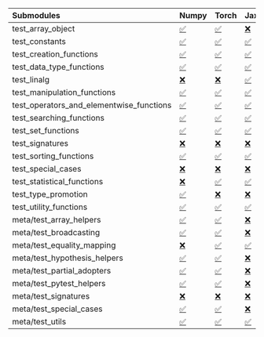 | Submodules                               | Numpy                                                                                                                           | Torch                                                                                                                           | Jax                                                                                                                             | Tensorflow                                                                                                                      |
|:-----------------------------------------|:--------------------------------------------------------------------------------------------------------------------------------|:--------------------------------------------------------------------------------------------------------------------------------|:--------------------------------------------------------------------------------------------------------------------------------|:--------------------------------------------------------------------------------------------------------------------------------|
| test_array_object                        | <a href="https://github.com/unifyai/ivy/runs/8210724900?check_suite_focus=true" rel="noopener noreferrer" target="_blank">✅</a> | <a href="https://github.com/unifyai/ivy/runs/8210728841?check_suite_focus=true" rel="noopener noreferrer" target="_blank">✅</a> | <a href="https://github.com/unifyai/ivy/runs/8210733088?check_suite_focus=true" rel="noopener noreferrer" target="_blank">❌</a> | <a href="https://github.com/unifyai/ivy/runs/8210737087?check_suite_focus=true" rel="noopener noreferrer" target="_blank">✅</a> |
| test_constants                           | <a href="https://github.com/unifyai/ivy/runs/8210725134?check_suite_focus=true" rel="noopener noreferrer" target="_blank">✅</a> | <a href="https://github.com/unifyai/ivy/runs/8210728994?check_suite_focus=true" rel="noopener noreferrer" target="_blank">✅</a> | <a href="https://github.com/unifyai/ivy/runs/8210733231?check_suite_focus=true" rel="noopener noreferrer" target="_blank">✅</a> | <a href="https://github.com/unifyai/ivy/runs/8210737293?check_suite_focus=true" rel="noopener noreferrer" target="_blank">✅</a> |
| test_creation_functions                  | <a href="https://github.com/unifyai/ivy/runs/8210725249?check_suite_focus=true" rel="noopener noreferrer" target="_blank">✅</a> | <a href="https://github.com/unifyai/ivy/runs/8210729151?check_suite_focus=true" rel="noopener noreferrer" target="_blank">✅</a> | <a href="https://github.com/unifyai/ivy/runs/8210733399?check_suite_focus=true" rel="noopener noreferrer" target="_blank">✅</a> | <a href="https://github.com/unifyai/ivy/runs/8210737436?check_suite_focus=true" rel="noopener noreferrer" target="_blank">✅</a> |
| test_data_type_functions                 | <a href="https://github.com/unifyai/ivy/runs/8210725402?check_suite_focus=true" rel="noopener noreferrer" target="_blank">✅</a> | <a href="https://github.com/unifyai/ivy/runs/8210729324?check_suite_focus=true" rel="noopener noreferrer" target="_blank">✅</a> | <a href="https://github.com/unifyai/ivy/runs/8210733562?check_suite_focus=true" rel="noopener noreferrer" target="_blank">✅</a> | <a href="https://github.com/unifyai/ivy/runs/8210737638?check_suite_focus=true" rel="noopener noreferrer" target="_blank">✅</a> |
| test_linalg                              | <a href="https://github.com/unifyai/ivy/runs/8210725573?check_suite_focus=true" rel="noopener noreferrer" target="_blank">❌</a> | <a href="https://github.com/unifyai/ivy/runs/8210729543?check_suite_focus=true" rel="noopener noreferrer" target="_blank">❌</a> | <a href="https://github.com/unifyai/ivy/runs/8210733747?check_suite_focus=true" rel="noopener noreferrer" target="_blank">✅</a> | <a href="https://github.com/unifyai/ivy/runs/8210737865?check_suite_focus=true" rel="noopener noreferrer" target="_blank">❌</a> |
| test_manipulation_functions              | <a href="https://github.com/unifyai/ivy/runs/8210725759?check_suite_focus=true" rel="noopener noreferrer" target="_blank">✅</a> | <a href="https://github.com/unifyai/ivy/runs/8210729769?check_suite_focus=true" rel="noopener noreferrer" target="_blank">✅</a> | <a href="https://github.com/unifyai/ivy/runs/8210733931?check_suite_focus=true" rel="noopener noreferrer" target="_blank">✅</a> | <a href="https://github.com/unifyai/ivy/runs/8210738046?check_suite_focus=true" rel="noopener noreferrer" target="_blank">✅</a> |
| test_operators_and_elementwise_functions | <a href="https://github.com/unifyai/ivy/runs/8210725938?check_suite_focus=true" rel="noopener noreferrer" target="_blank">✅</a> | <a href="https://github.com/unifyai/ivy/runs/8210730015?check_suite_focus=true" rel="noopener noreferrer" target="_blank">✅</a> | <a href="https://github.com/unifyai/ivy/runs/8210734107?check_suite_focus=true" rel="noopener noreferrer" target="_blank">✅</a> | <a href="https://github.com/unifyai/ivy/runs/8210738190?check_suite_focus=true" rel="noopener noreferrer" target="_blank">✅</a> |
| test_searching_functions                 | <a href="https://github.com/unifyai/ivy/runs/8210726082?check_suite_focus=true" rel="noopener noreferrer" target="_blank">✅</a> | <a href="https://github.com/unifyai/ivy/runs/8210730238?check_suite_focus=true" rel="noopener noreferrer" target="_blank">✅</a> | <a href="https://github.com/unifyai/ivy/runs/8210734265?check_suite_focus=true" rel="noopener noreferrer" target="_blank">✅</a> | <a href="https://github.com/unifyai/ivy/runs/8210738343?check_suite_focus=true" rel="noopener noreferrer" target="_blank">✅</a> |
| test_set_functions                       | <a href="https://github.com/unifyai/ivy/runs/8210726231?check_suite_focus=true" rel="noopener noreferrer" target="_blank">✅</a> | <a href="https://github.com/unifyai/ivy/runs/8210730381?check_suite_focus=true" rel="noopener noreferrer" target="_blank">✅</a> | <a href="https://github.com/unifyai/ivy/runs/8210734417?check_suite_focus=true" rel="noopener noreferrer" target="_blank">✅</a> | <a href="https://github.com/unifyai/ivy/runs/8210738488?check_suite_focus=true" rel="noopener noreferrer" target="_blank">✅</a> |
| test_signatures                          | <a href="https://github.com/unifyai/ivy/runs/8210726377?check_suite_focus=true" rel="noopener noreferrer" target="_blank">❌</a> | <a href="https://github.com/unifyai/ivy/runs/8210730504?check_suite_focus=true" rel="noopener noreferrer" target="_blank">❌</a> | <a href="https://github.com/unifyai/ivy/runs/8210734609?check_suite_focus=true" rel="noopener noreferrer" target="_blank">❌</a> | <a href="https://github.com/unifyai/ivy/runs/8210738613?check_suite_focus=true" rel="noopener noreferrer" target="_blank">❌</a> |
| test_sorting_functions                   | <a href="https://github.com/unifyai/ivy/runs/8210726569?check_suite_focus=true" rel="noopener noreferrer" target="_blank">✅</a> | <a href="https://github.com/unifyai/ivy/runs/8210730660?check_suite_focus=true" rel="noopener noreferrer" target="_blank">✅</a> | <a href="https://github.com/unifyai/ivy/runs/8210734794?check_suite_focus=true" rel="noopener noreferrer" target="_blank">✅</a> | <a href="https://github.com/unifyai/ivy/runs/8210738762?check_suite_focus=true" rel="noopener noreferrer" target="_blank">✅</a> |
| test_special_cases                       | <a href="https://github.com/unifyai/ivy/runs/8210726689?check_suite_focus=true" rel="noopener noreferrer" target="_blank">❌</a> | <a href="https://github.com/unifyai/ivy/runs/8210730844?check_suite_focus=true" rel="noopener noreferrer" target="_blank">❌</a> | <a href="https://github.com/unifyai/ivy/runs/8210734965?check_suite_focus=true" rel="noopener noreferrer" target="_blank">❌</a> | <a href="https://github.com/unifyai/ivy/runs/8210739041?check_suite_focus=true" rel="noopener noreferrer" target="_blank">❌</a> |
| test_statistical_functions               | <a href="https://github.com/unifyai/ivy/runs/8210726830?check_suite_focus=true" rel="noopener noreferrer" target="_blank">❌</a> | <a href="https://github.com/unifyai/ivy/runs/8210730974?check_suite_focus=true" rel="noopener noreferrer" target="_blank">✅</a> | <a href="https://github.com/unifyai/ivy/runs/8210735156?check_suite_focus=true" rel="noopener noreferrer" target="_blank">✅</a> | <a href="https://github.com/unifyai/ivy/runs/8210739194?check_suite_focus=true" rel="noopener noreferrer" target="_blank">❌</a> |
| test_type_promotion                      | <a href="https://github.com/unifyai/ivy/runs/8210726967?check_suite_focus=true" rel="noopener noreferrer" target="_blank">✅</a> | <a href="https://github.com/unifyai/ivy/runs/8210731213?check_suite_focus=true" rel="noopener noreferrer" target="_blank">❌</a> | <a href="https://github.com/unifyai/ivy/runs/8210735298?check_suite_focus=true" rel="noopener noreferrer" target="_blank">❌</a> | <a href="https://github.com/unifyai/ivy/runs/8210739310?check_suite_focus=true" rel="noopener noreferrer" target="_blank">❌</a> |
| test_utility_functions                   | <a href="https://github.com/unifyai/ivy/runs/8210727129?check_suite_focus=true" rel="noopener noreferrer" target="_blank">✅</a> | <a href="https://github.com/unifyai/ivy/runs/8210731385?check_suite_focus=true" rel="noopener noreferrer" target="_blank">✅</a> | <a href="https://github.com/unifyai/ivy/runs/8210735443?check_suite_focus=true" rel="noopener noreferrer" target="_blank">✅</a> | <a href="https://github.com/unifyai/ivy/runs/8210739421?check_suite_focus=true" rel="noopener noreferrer" target="_blank">✅</a> |
| meta/test_array_helpers                  | <a href="https://github.com/unifyai/ivy/runs/8210727294?check_suite_focus=true" rel="noopener noreferrer" target="_blank">✅</a> | <a href="https://github.com/unifyai/ivy/runs/8210731500?check_suite_focus=true" rel="noopener noreferrer" target="_blank">✅</a> | <a href="https://github.com/unifyai/ivy/runs/8210735586?check_suite_focus=true" rel="noopener noreferrer" target="_blank">❌</a> | <a href="https://github.com/unifyai/ivy/runs/8210739564?check_suite_focus=true" rel="noopener noreferrer" target="_blank">✅</a> |
| meta/test_broadcasting                   | <a href="https://github.com/unifyai/ivy/runs/8210727446?check_suite_focus=true" rel="noopener noreferrer" target="_blank">✅</a> | <a href="https://github.com/unifyai/ivy/runs/8210731657?check_suite_focus=true" rel="noopener noreferrer" target="_blank">✅</a> | <a href="https://github.com/unifyai/ivy/runs/8210735788?check_suite_focus=true" rel="noopener noreferrer" target="_blank">❌</a> | <a href="https://github.com/unifyai/ivy/runs/8210739689?check_suite_focus=true" rel="noopener noreferrer" target="_blank">✅</a> |
| meta/test_equality_mapping               | <a href="https://github.com/unifyai/ivy/runs/8210727558?check_suite_focus=true" rel="noopener noreferrer" target="_blank">❌</a> | <a href="https://github.com/unifyai/ivy/runs/8210731781?check_suite_focus=true" rel="noopener noreferrer" target="_blank">✅</a> | <a href="https://github.com/unifyai/ivy/runs/8210735969?check_suite_focus=true" rel="noopener noreferrer" target="_blank">✅</a> | <a href="https://github.com/unifyai/ivy/runs/8210739855?check_suite_focus=true" rel="noopener noreferrer" target="_blank">✅</a> |
| meta/test_hypothesis_helpers             | <a href="https://github.com/unifyai/ivy/runs/8210727689?check_suite_focus=true" rel="noopener noreferrer" target="_blank">✅</a> | <a href="https://github.com/unifyai/ivy/runs/8210731955?check_suite_focus=true" rel="noopener noreferrer" target="_blank">✅</a> | <a href="https://github.com/unifyai/ivy/runs/8210736208?check_suite_focus=true" rel="noopener noreferrer" target="_blank">❌</a> | <a href="https://github.com/unifyai/ivy/runs/8210740002?check_suite_focus=true" rel="noopener noreferrer" target="_blank">✅</a> |
| meta/test_partial_adopters               | <a href="https://github.com/unifyai/ivy/runs/8210727849?check_suite_focus=true" rel="noopener noreferrer" target="_blank">✅</a> | <a href="https://github.com/unifyai/ivy/runs/8210732142?check_suite_focus=true" rel="noopener noreferrer" target="_blank">✅</a> | <a href="https://github.com/unifyai/ivy/runs/8210736378?check_suite_focus=true" rel="noopener noreferrer" target="_blank">❌</a> | <a href="https://github.com/unifyai/ivy/runs/8210740147?check_suite_focus=true" rel="noopener noreferrer" target="_blank">✅</a> |
| meta/test_pytest_helpers                 | <a href="https://github.com/unifyai/ivy/runs/8210727987?check_suite_focus=true" rel="noopener noreferrer" target="_blank">✅</a> | <a href="https://github.com/unifyai/ivy/runs/8210732284?check_suite_focus=true" rel="noopener noreferrer" target="_blank">✅</a> | <a href="https://github.com/unifyai/ivy/runs/8210736522?check_suite_focus=true" rel="noopener noreferrer" target="_blank">❌</a> | <a href="https://github.com/unifyai/ivy/runs/8210740353?check_suite_focus=true" rel="noopener noreferrer" target="_blank">✅</a> |
| meta/test_signatures                     | <a href="https://github.com/unifyai/ivy/runs/8210728187?check_suite_focus=true" rel="noopener noreferrer" target="_blank">❌</a> | <a href="https://github.com/unifyai/ivy/runs/8210732507?check_suite_focus=true" rel="noopener noreferrer" target="_blank">❌</a> | <a href="https://github.com/unifyai/ivy/runs/8210736655?check_suite_focus=true" rel="noopener noreferrer" target="_blank">❌</a> | <a href="https://github.com/unifyai/ivy/runs/8210740569?check_suite_focus=true" rel="noopener noreferrer" target="_blank">❌</a> |
| meta/test_special_cases                  | <a href="https://github.com/unifyai/ivy/runs/8210728523?check_suite_focus=true" rel="noopener noreferrer" target="_blank">✅</a> | <a href="https://github.com/unifyai/ivy/runs/8210732671?check_suite_focus=true" rel="noopener noreferrer" target="_blank">✅</a> | <a href="https://github.com/unifyai/ivy/runs/8210736783?check_suite_focus=true" rel="noopener noreferrer" target="_blank">❌</a> | <a href="https://github.com/unifyai/ivy/runs/8210740769?check_suite_focus=true" rel="noopener noreferrer" target="_blank">✅</a> |
| meta/test_utils                          | <a href="https://github.com/unifyai/ivy/runs/8210728697?check_suite_focus=true" rel="noopener noreferrer" target="_blank">✅</a> | <a href="https://github.com/unifyai/ivy/runs/8210732885?check_suite_focus=true" rel="noopener noreferrer" target="_blank">✅</a> | <a href="https://github.com/unifyai/ivy/runs/8210736931?check_suite_focus=true" rel="noopener noreferrer" target="_blank">✅</a> | <a href="https://github.com/unifyai/ivy/runs/8210741023?check_suite_focus=true" rel="noopener noreferrer" target="_blank">✅</a> |